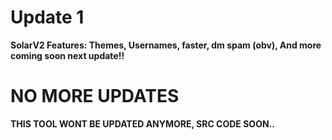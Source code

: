 # Update 1
**SolarV2 Features: Themes, Usernames, faster, dm spam (obv), And more coming soon next update!!**

# NO MORE UPDATES
**THIS TOOL WONT BE UPDATED ANYMORE, SRC CODE SOON..**
